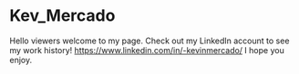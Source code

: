 # Kev_Mercado
Hello viewers welcome to my page. 
Check out my LinkedIn account to see my work history! 
https://www.linkedin.com/in/-kevinmercado/
I hope you enjoy. 

